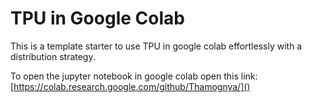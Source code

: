 # TPU in Google Colab

This is a template starter to use TPU in google colab effortlessly with a distribution strategy.


To open the jupyter notebook in google colab open this link: [https://colab.research.google.com/github/Thamognya/]()
